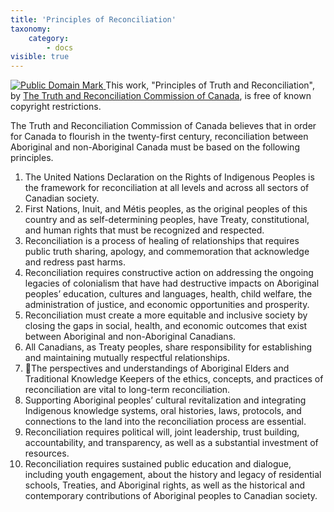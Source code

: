 ```yaml
---
title: 'Principles of Reconciliation'
taxonomy:
    category:
        - docs
visible: true
---
```


<p xmlns:dct="http://purl.org/dc/terms/">
<a rel="license" href="http://creativecommons.org/publicdomain/mark/1.0/">
<img src="http://i.creativecommons.org/p/mark/1.0/88x31.png"
     style="border-style: none;" alt="Public Domain Mark" />
</a>
This work, <span property="dct:title">"Principles of Truth and Reconciliation"</span>, by <a href="http://nctr.ca/assets/reports/Final%20Reports/Principles_English_Web.pdf" rel="dct:creator"><span property="dct:title">The Truth and Reconciliation Commission of Canada</span></a>, is free of known copyright restrictions.
</p>

The Truth and Reconciliation Commission of Canada believes that in order for Canada to flourish in the twenty-first century, reconciliation between Aboriginal and non-Aboriginal Canada must be based on the following principles.
1. The United Nations Declaration on the Rights of Indigenous Peoples is the framework for reconciliation at all levels and across all sectors of Canadian society.
2. First Nations, Inuit, and Métis peoples, as the original peoples of this country and as self-determining peoples, have Treaty, constitutional, and human rights that must be recognized and respected.
3. Reconciliation is a process of healing of relationships that requires public truth sharing, apology, and commemoration that acknowledge and redress past harms.
4. Reconciliation requires constructive action on addressing the ongoing legacies of colonialism that have had destructive impacts on Aboriginal peoples’ education, cultures and languages, health, child welfare, the administration of justice, and economic opportunities and prosperity.
5. Reconciliation must create a more equitable and inclusive society by closing the gaps in social, health, and economic outcomes that exist between Aboriginal and non-Aboriginal Canadians.
6. All Canadians, as Treaty peoples, share responsibility for establishing and maintaining mutually respectful relationships.
7. The perspectives and understandings of Aboriginal Elders and Traditional Knowledge Keepers of the ethics, concepts, and practices of reconciliation are vital to long-term reconciliation.
8. Supporting Aboriginal peoples’ cultural revitalization and integrating Indigenous knowledge systems, oral histories, laws, protocols, and connections to the land into the reconciliation process are essential.
9. Reconciliation requires political will, joint leadership, trust building, accountability, and transparency, as well as a substantial investment of resources.
10. Reconciliation requires sustained public education and dialogue, including youth engagement, about the history and legacy of residential schools, Treaties, and Aboriginal rights, as well as the historical and contemporary contributions of Aboriginal peoples to Canadian society.

